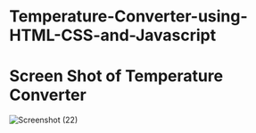 # Temperature-Converter-using-HTML-CSS-and-Javascript
# Screen Shot of Temperature Converter
![Screenshot (22)](https://github.com/Harshshu-89/Temperature-Converter-using-HTML-CSS-and-Javascript/assets/133030406/03b38760-16af-4b0f-b32f-52d2e031888f)
